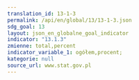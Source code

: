 ```yaml
---
translation_id: 13-1-3
permalink: /api/en/global/13/13-1-3.json
sdg_goal: 13
layout: json_en_globalne_goal_indicator
indicator: "13.1.3"
zmienne: total,percent
indicator_variable_1: ogółem,procent;
kategorie: null
source_url: www.stat.gov.pl
---
```

